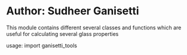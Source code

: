 # Author: Sudheer Ganisetti

This module contains different several classes and functions which are useful for calculating several glass properties

usage: import ganisetti_tools

